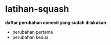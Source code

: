 # latihan-squash
**daftar perubahan commit yang sudah dilakukan**
* perubahan pertama
* perubahan kedua
